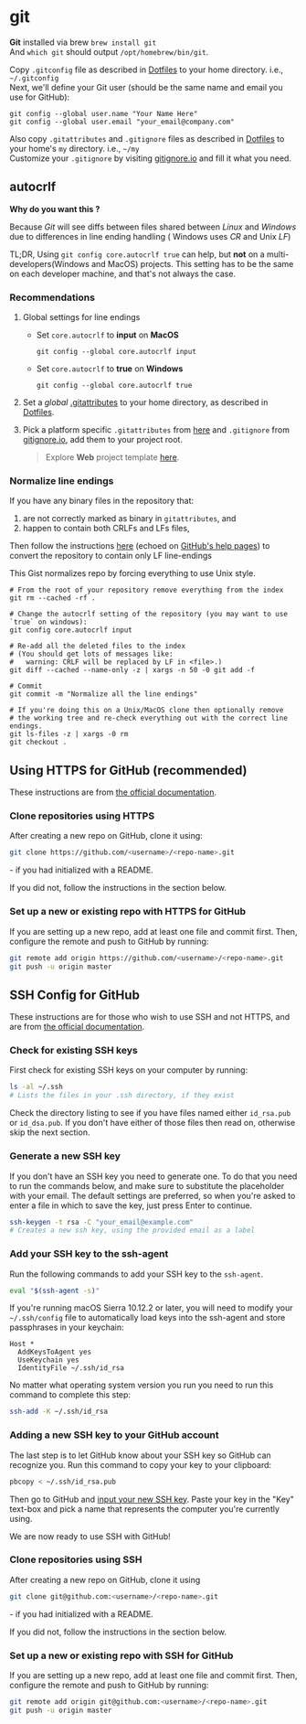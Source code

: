 # git

**Git** installed via brew `brew install git`<br/>
And `which git` should output `/opt/homebrew/bin/git`.

Copy `.gitconfig` file as described in [Dotfiles](../../essentials/dotfiles.md) to your home directory. i.e., `~/.gitconfig`<br/>
Next, we'll define your Git user (should be the same name and email you use for GitHub):
```shell
git config --global user.name "Your Name Here"
git config --global user.email "your_email@company.com"
```

Also copy `.gitattributes` and `.gitignore` files as described in [Dotfiles](../../essentials/dotfiles.md) to your home's `my` directory. i.e., `~/my`<br/>
Customize your `.gitignore` by visiting [gitignore.io](https://www.toptal.com/developers/gitignore?templates=macos) and fill it what you need.

##  autocrlf

**Why do you want this ?**

Because _Git_ will see diffs between files shared between _Linux_ and _Windows_ due to differences in line ending handling ( Windows uses _CR_ and Unix _LF_)

TL;DR,  Using `git config core.autocrlf true` can help, but **not** on a multi-developers(Windows and MacOS) projects.
This setting has to be the same on each developer machine, and that's not always the case.

### Recommendations
1. Global settings for line endings
   - Set `core.autocrlf` to **input** on **MacOS** 
       ```
       git config --global core.autocrlf input
       ```
   - Set `core.autocrlf` to **true** on **Windows**
       ```
       git config --global core.autocrlf true
       ```
       
2. Set a _global_ [.gitattributes](../../../dotfiles/my/.gitattributes) to your home directory, as described in [Dotfiles](../../essentials/dotfiles.md).
3. Pick a platform specific `.gitattributes` from [here](https://github.com/alexkaratarakis/gitattributes) and `.gitignore`  from [gitignore.io](https://www.toptal.com/developers/gitignore?templates=macos), add them to your project root. 
    > Explore **Web** project template [here](../../../apps/git/).


### Normalize line endings

If you have any binary files in the repository that:
1. are not correctly marked as binary in `gitattributes`, and 
2. happen to contain both CRLFs and LFs files,

Then follow the instructions [here](https://stackoverflow.com/questions/1510798/trying-to-fix-line-endings-with-git-filter-branch-but-having-no-luck/1511273#1511273) (echoed on [GitHub's help pages](https://help.github.com/articles/dealing-with-line-endings/)) to convert the repository to contain only LF line-endings

This Gist normalizes repo by forcing everything to use Unix style.


```shell
# From the root of your repository remove everything from the index
git rm --cached -rf .

# Change the autocrlf setting of the repository (you may want to use `true` on windows):
git config core.autocrlf input

# Re-add all the deleted files to the index
# (You should get lots of messages like:
#   warning: CRLF will be replaced by LF in <file>.)
git diff --cached --name-only -z | xargs -n 50 -0 git add -f

# Commit
git commit -m "Normalize all the line endings"

# If you're doing this on a Unix/MacOS clone then optionally remove
# the working tree and re-check everything out with the correct line endings.
git ls-files -z | xargs -0 rm
git checkout .
```

## Using HTTPS for GitHub (recommended)

These instructions are from [the official documentation](https://help.github.com/en/github/using-git/which-remote-url-should-i-use#cloning-with-https-urls-recommended).

### Clone repositories using HTTPS

After creating a new repo on GitHub, clone it using:

```sh
git clone https://github.com/<username>/<repo-name>.git
```

\- if you had initialized with a README.

If you did not, follow the instructions in the section below.

### Set up a new or existing repo with HTTPS for GitHub

If you are setting up a new repo, add at least one file and commit first. Then, configure the remote and push to GitHub by running:

```sh
git remote add origin https://github.com/<username>/<repo-name>.git
git push -u origin master
```

## SSH Config for GitHub

These instructions are for those who wish to use SSH and not HTTPS, and are from [the official documentation](https://help.github.com/articles/generating-ssh-keys).

### Check for existing SSH keys

First check for existing SSH keys on your computer by running:

```sh
ls -al ~/.ssh
# Lists the files in your .ssh directory, if they exist
```

Check the directory listing to see if you have files named either `id_rsa.pub` or `id_dsa.pub`. If you don't have either of those files then read on, otherwise skip the next section.

### Generate a new SSH key

If you don't have an SSH key you need to generate one. To do that you need to run the commands below, and make sure to substitute the placeholder with your email. The default settings are preferred, so when you're asked to enter a file in which to save the key, just press Enter to continue.

```sh
ssh-keygen -t rsa -C "your_email@example.com"
# Creates a new ssh key, using the provided email as a label
```

### Add your SSH key to the ssh-agent

Run the following commands to add your SSH key to the `ssh-agent`.

```sh
eval "$(ssh-agent -s)"
```

If you're running macOS Sierra 10.12.2 or later, you will need to modify your `~/.ssh/config` file to automatically load keys into the ssh-agent and store passphrases in your keychain:

```ssh-config
Host *
  AddKeysToAgent yes
  UseKeychain yes
  IdentityFile ~/.ssh/id_rsa
```

No matter what operating system version you run you need to run this command to complete this step:

```sh
ssh-add -K ~/.ssh/id_rsa
```

### Adding a new SSH key to your GitHub account

The last step is to let GitHub know about your SSH key so GitHub can recognize you. Run this command to copy your key to your clipboard:

```sh
pbcopy < ~/.ssh/id_rsa.pub
```

Then go to GitHub and [input your new SSH key](https://github.com/settings/ssh/new). Paste your key in the "Key" text-box and pick a name that represents the computer you're currently using.

We are now ready to use SSH with GitHub!

### Clone repositories using SSH

After creating a new repo on GitHub, clone it using

```sh
git clone git@github.com:<username>/<repo-name>.git
```

\- if you had initialized with a README.

If you did not, follow the instructions in the section below.

### Set up a new or existing repo with SSH for GitHub

If you are setting up a new repo, add at least one file and commit first. Then, configure the remote and push to GitHub by running:

```sh
git remote add origin git@github.com:<username>/<repo-name>.git
git push -u origin master
```